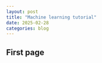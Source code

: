 ```yaml
---
layout: post
title: "Machine learning tutorial"
date: 2025-02-28
categories: blog
---
```



## First page 
